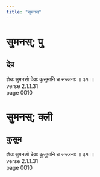```yaml
---
title: "सुमनस्"
---
```


# सुमनस्; पु
## देव
ज्ञेयः सुमनसो देवाः कुसुमानि च सज्जनाः ॥ ३१ ॥<br />verse 2.1.1.31<br />page 0010

# सुमनस्; क्ली
## कुसुम
ज्ञेयः सुमनसो देवाः कुसुमानि च सज्जनाः ॥ ३१ ॥<br />verse 2.1.1.31<br />page 0010

